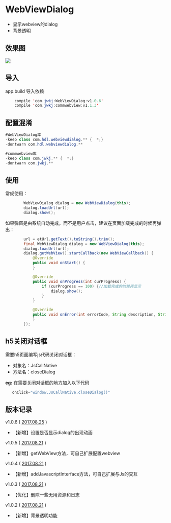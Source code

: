 # WebViewDialog

- 显示webview的dialog
- 背景透明

## 效果图

![](https://github.com/huangdali/WebViewDialog/blob/master/screenshot.png)


## 导入
app.build 导入依赖
```java
    compile 'com.jwkj:WebViewDialog:v1.0.6'
    compile 'com.jwkj:commwebview:v1.1.3'
```

## 配置混淆
```java
#WebViewDialog库
-keep class com.hdl.webviewdialog.** {  *;}
-dontwarn com.hdl.webviewdialog.**

#commwebview库
-keep class com.jwkj.** {  *;}
-dontwarn com.jwkj.**
```

## 使用

常规使用：

```java
        WebViewDialog dialog = new WebViewDialog(this);
        dialog.loadUrl(url);
        dialog.show();
```

如果弹窗是由系统自动完成，而不是用户点击，建议在页面加载完成的时候再弹出：
```java
        url = etUrl.getText().toString().trim();
        final WebViewDialog dialog = new WebViewDialog(this);
        dialog.loadUrl(url);
        dialog.getWebView().startCallback(new WebViewCallback() {
            @Override
            public void onStart() {
            }

            @Override
            public void onProgress(int curProgress) {
                if (curProgress == 100) {//加载完成的时候再显示
                    dialog.show();
                }
            }

            @Override
            public void onError(int errorCode, String description, String failingUrl) {
            }
        });
```


## h5关闭对话框

需要h5页面编写js代码关闭对话框：
- 对象名：JsCallNative
- 方法名：closeDialog

**eg:**
在需要关闭对话框的地方加入以下代码
```java
   onClick="window.JsCallNative.closeDialog()"
```



## 版本记录

v1.0.6 ( [2017.08.25]() )
- 【新增】设置是否显示dialog的出现动画

v1.0.5 ( [2017.08.21]() )
- 【新增】getWebView方法，可自己扩展配置webview

v1.0.4 ( [2017.08.21]() )
- 【新增】addJavascriptInterface方法，可自己扩展与Js的交互

v1.0.3 ( [2017.08.21]() )
- 【优化】删除一些无用资源和日志

v1.0.2 ( [2017.08.21]() )
- 【新增】背景透明功能
